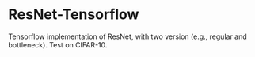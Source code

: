 # ResNet-Tensorflow
Tensorflow implementation of ResNet, with two version (e.g., regular and bottleneck).
Test on CIFAR-10.
